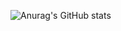 ![Anurag's GitHub stats](https://github-readme-stats.vercel.app/api?username=athebyme&hide=contribs,prs)

